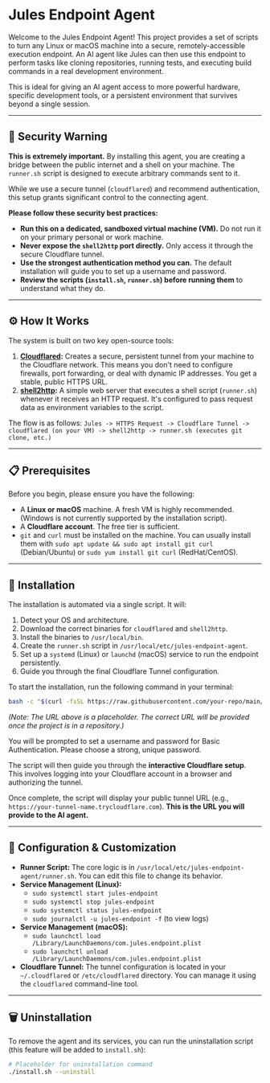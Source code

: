 # Jules Endpoint Agent

Welcome to the Jules Endpoint Agent! This project provides a set of scripts to turn any Linux or macOS machine into a secure, remotely-accessible execution endpoint. An AI agent like Jules can then use this endpoint to perform tasks like cloning repositories, running tests, and executing build commands in a real development environment.

This is ideal for giving an AI agent access to more powerful hardware, specific development tools, or a persistent environment that survives beyond a single session.

---

## 🛑 Security Warning

**This is extremely important.** By installing this agent, you are creating a bridge between the public internet and a shell on your machine. The `runner.sh` script is designed to execute arbitrary commands sent to it.

While we use a secure tunnel (`cloudflared`) and recommend authentication, this setup grants significant control to the connecting agent.

**Please follow these security best practices:**
- **Run this on a dedicated, sandboxed virtual machine (VM).** Do not run it on your primary personal or work machine.
- **Never expose the `shell2http` port directly.** Only access it through the secure Cloudflare tunnel.
- **Use the strongest authentication method you can.** The default installation will guide you to set up a username and password.
- **Review the scripts (`install.sh`, `runner.sh`) before running them** to understand what they do.

---

## ⚙️ How It Works

The system is built on two key open-source tools:

1.  **[Cloudflared](https://github.com/cloudflare/cloudflared):** Creates a secure, persistent tunnel from your machine to the Cloudflare network. This means you don't need to configure firewalls, port forwarding, or deal with dynamic IP addresses. You get a stable, public HTTPS URL.
2.  **[shell2http](https://github.com/msoap/shell2http):** A simple web server that executes a shell script (`runner.sh`) whenever it receives an HTTP request. It's configured to pass request data as environment variables to the script.

The flow is as follows:
`Jules -> HTTPS Request -> Cloudflare Tunnel -> cloudflared (on your VM) -> shell2http -> runner.sh (executes git clone, etc.)`

---

## 📋 Prerequisites

Before you begin, please ensure you have the following:

- A **Linux or macOS** machine. A fresh VM is highly recommended. (Windows is not currently supported by the installation script).
- A **Cloudflare account**. The free tier is sufficient.
- `git` and `curl` must be installed on the machine. You can usually install them with `sudo apt update && sudo apt install git curl` (Debian/Ubuntu) or `sudo yum install git curl` (RedHat/CentOS).

---

## 🚀 Installation

The installation is automated via a single script. It will:
1.  Detect your OS and architecture.
2.  Download the correct binaries for `cloudflared` and `shell2http`.
3.  Install the binaries to `/usr/local/bin`.
4.  Create the `runner.sh` script in `/usr/local/etc/jules-endpoint-agent`.
5.  Set up a `systemd` (Linux) or `launchd` (macOS) service to run the endpoint persistently.
6.  Guide you through the final Cloudflare Tunnel configuration.

To start the installation, run the following command in your terminal:

```bash
bash -c "$(curl -fsSL https://raw.githubusercontent.com/your-repo/main/install.sh)"
```
*(Note: The URL above is a placeholder. The correct URL will be provided once the project is in a repository.)*

You will be prompted to set a username and password for Basic Authentication. Please choose a strong, unique password.

The script will then guide you through the **interactive Cloudflare setup**. This involves logging into your Cloudflare account in a browser and authorizing the tunnel.

Once complete, the script will display your public tunnel URL (e.g., `https://your-tunnel-name.trycloudflare.com`). **This is the URL you will provide to the AI agent.**

---

## 🔧 Configuration & Customization

- **Runner Script:** The core logic is in `/usr/local/etc/jules-endpoint-agent/runner.sh`. You can edit this file to change its behavior.
- **Service Management (Linux):**
    - `sudo systemctl start jules-endpoint`
    - `sudo systemctl stop jules-endpoint`
    - `sudo systemctl status jules-endpoint`
    - `sudo journalctl -u jules-endpoint -f` (to view logs)
- **Service Management (macOS):**
    - `sudo launchctl load /Library/LaunchDaemons/com.jules.endpoint.plist`
    - `sudo launchctl unload /Library/LaunchDaemons/com.jules.endpoint.plist`
- **Cloudflare Tunnel:** The tunnel configuration is located in your `~/.cloudflared` or `/etc/cloudflared` directory. You can manage it using the `cloudflared` command-line tool.

---

## 🗑️ Uninstallation

To remove the agent and its services, you can run the uninstallation script (this feature will be added to `install.sh`):

```bash
# Placeholder for uninstallation command
./install.sh --uninstall
```
